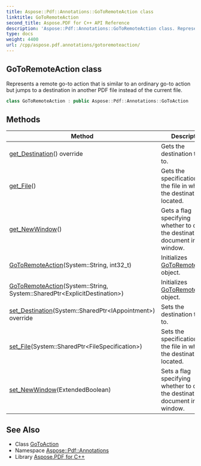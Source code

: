```yaml
---
title: Aspose::Pdf::Annotations::GoToRemoteAction class
linktitle: GoToRemoteAction
second_title: Aspose.PDF for C++ API Reference
description: 'Aspose::Pdf::Annotations::GoToRemoteAction class. Represents a remote go-to action that is similar to an ordinary go-to action but jumps to a destination in another PDF file instead of the current file in C++.'
type: docs
weight: 4400
url: /cpp/aspose.pdf.annotations/gotoremoteaction/
---
```

## GoToRemoteAction class


Represents a remote go-to action that is similar to an ordinary go-to action but jumps to a destination in another PDF file instead of the current file.

```cpp
class GoToRemoteAction : public Aspose::Pdf::Annotations::GoToAction
```

## Methods

| Method | Description |
| --- | --- |
| [get_Destination](./get_destination/)() override | Gets the destination to jump to. |
| [get_File](./get_file/)() | Gets the specification of the file in which the destination is located. |
| [get_NewWindow](./get_newwindow/)() | Gets a flag specifying whether to open the destination document in a new window. |
| [GoToRemoteAction](./gotoremoteaction/)(System::String, int32_t) | Initializes [GoToRemoteAction](./) object. |
| [GoToRemoteAction](./gotoremoteaction/)(System::String, System::SharedPtr\<ExplicitDestination\>) | Initializes [GoToRemoteAction](./) object. |
| [set_Destination](./set_destination/)(System::SharedPtr\<IAppointment\>) override | Sets the destination to jump to. |
| [set_File](./set_file/)(System::SharedPtr\<FileSpecification\>) | Sets the specification of the file in which the destination is located. |
| [set_NewWindow](./set_newwindow/)(ExtendedBoolean) | Sets a flag specifying whether to open the destination document in a new window. |
## See Also

* Class [GoToAction](../gotoaction/)
* Namespace [Aspose::Pdf::Annotations](../)
* Library [Aspose.PDF for C++](../../)
